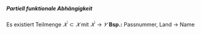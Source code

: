 ##### Partiell funktionale Abhängigkeit
Es existiert Teilmenge $𝑋^′ ⊂ 𝑋$ mit $𝑋^′ → 𝑌$ 
**Bsp.:** Passnummer, Land → Name